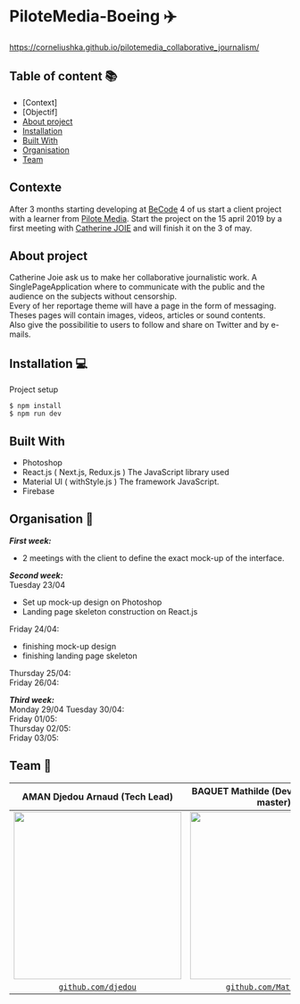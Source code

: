 # PiloteMedia-Boeing :airplane:
https://corneliushka.github.io/pilotemedia_collaborative_journalism/

## Table of content :books:

- [Context]
- [Objectif]
- [About project](#about)
- [Installation](#installation)
- [Built With](#built)
- [Organisation ](#organisation)
- [Team](#team)


## Contexte
After 3 months starting developing at [BeCode](https://www.becode.org/) 4 of us start a client project with a learner from [Pilote Media](https://www.pilote.media/). 
Start the project on the 15 april 2019 by a first meeting with [Catherine JOIE](https://catherinejoie.be/) and will finish it on the 3 of may.

## About project
Catherine Joie ask us to make her collaborative journalistic work. 
A SinglePageApplication where to communicate with the public and the audience on the subjects without censorship.  
Every of her reportage theme will have a page in the form of messaging.  
Theses pages will contain images, videos, articles or sound contents.  
Also give the possibilitie to users to follow and share on Twitter and by e-mails. 

## Installation 💻
Project setup
```console
$ npm install
$ npm run dev

```

## Built With
- Photoshop
- React.js ( Next.js, Redux.js ) The JavaScript library used
- Material UI ( withStyle.js ) The framework JavaScript.
- Firebase

## Organisation 📆

**_First week:_**  
 * 2 meetings with the client to define the exact mock-up of the interface.  
   
   
**_Second week:_**    
  Tuesday 23/04
  * Set up mock-up design on Photoshop  
  * Landing page skeleton construction on React.js  
    
  Friday 24/04: 
  * finishing mock-up design
  * finishing landing page skeleton  
  
  Thursday 25/04:   
  Friday 26/04:  
    
    
**_Third week:_**   
  Monday 29/04 
  Tuesday 30/04:  
  Friday 01/05:  
  Thursday 02/05:  
  Friday 03/05:  

## Team 🔌
| AMAN Djedou Arnaud (Tech Lead) | BAQUET Mathilde (Developer/SCRUM master)  | GAINA Corneliu (Developer/Product Owner) | GOLDESTEIN Andrès (Design Lead) |
| :---: |:---:| :---:| :---:|
|<img src="https://avatars0.githubusercontent.com/u/46488203?s=400&v=4" width="300" />|<img src="https://avatars2.githubusercontent.com/u/46483828?s=400&u=66a582c90b3584cf4d9b6a6ed96b2037f927e59f&v=4" width="300" />| <img src="https://avatars3.githubusercontent.com/u/39053043?s=400&v=4" width="300" />|  <img src="https://avatars1.githubusercontent.com/u/46483156?s=400&v=4" width="300" />|
| <a href="https://github.com/djedou" target="_blank">`github.com/djedou`</a> | <a href="https://github.com/MathildeBa" target="_blank">`github.com/MathildeBa`</a>  | <a href="https://github.com/corneliushka" target="_blank">`github.com/corneliushka`</a> | <a href="https://github.com/AndresGol" target="_blank">`github.com/AndresGol`</a> |

